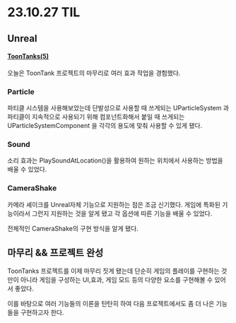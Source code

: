 # 23.10.27 TIL

## Unreal

#### [ToonTanks(5)](</Unreal%20Engine/실습/ToonTanks/ToonTanks(5).md>)

오늘은 ToonTank 프로젝트의 마무리로 여러 효과 작업을 경험했다.

### Particle

파티클 시스템을 사용해보았는데 단발성으로 사용할 때 쓰게되는 UParticleSystem 과 파티클이 지속적으로 사용되기 위해 컴포넌트화해서 붙일 때 쓰게되는 UParticleSystemComponent 을 각각의 용도에 맞춰 사용할 수 있게 됐다.

### Sound

소리 효과는 PlaySoundAtLocation()을 활용하여 원하는 위치에서 사용하는 방법을 배울 수 있었다.

### CameraShake

카메라 셰이크를 Unreal자체 기능으로 지원하는 점은 조금 신기했다. 게임에 특화된 기능이라서 그런지 지원하는 것을 알게 됐고 각 옵션에 따른 기능을 배울 수 있었다.

전체적인 CameraShake의 구현 방식을 알게 됐다.

## 마무리 && 프로젝트 완성

ToonTanks 프로젝트를 이제 마무리 짓게 됐는데 단순히 게임의 플레이를 구현하는 것만이 아니라 게임을 구성하는 UI,효과, 게임 모드 등의 다양한 요소를 구현해볼 수 있어서 좋았다.

이를 바탕으로 여러 기능들의 이론을 탄탄히 하여 다음 프로젝트에서도 좀 더 나은 기능들을 구현하고자 한다.
